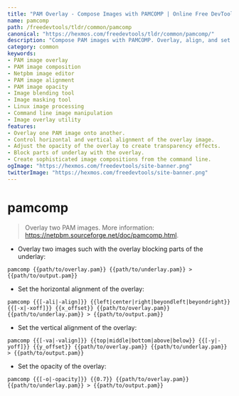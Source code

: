 ```yaml
---
title: "PAM Overlay - Compose Images with PAMCOMP | Online Free DevTools by Hexmos"
name: pamcomp
path: /freedevtools/tldr/common/pamcomp
canonical: "https://hexmos.com/freedevtools/tldr/common/pamcomp/"
description: "Compose PAM images with PAMCOMP. Overlay, align, and set opacity to create complex image compositions. Free online tool, no registration required."
category: common
keywords:
- PAM image overlay
- PAM image composition
- Netpbm image editor
- PAM image alignment
- PAM image opacity
- Image blending tool
- Image masking tool
- Linux image processing
- Command line image manipulation
- Image overlay utility
features:
- Overlay one PAM image onto another.
- Control horizontal and vertical alignment of the overlay image.
- Adjust the opacity of the overlay to create transparency effects.
- Block parts of underlay with the overlay.
- Create sophisticated image compositions from the command line.
ogImage: "https://hexmos.com/freedevtools/site-banner.png"
twitterImage: "https://hexmos.com/freedevtools/site-banner.png"
---
```


# pamcomp

> Overlay two PAM images.
> More information: <https://netpbm.sourceforge.net/doc/pamcomp.html>.

- Overlay two images such with the overlay blocking parts of the underlay:

`pamcomp {{path/to/overlay.pam}} {{path/to/underlay.pam}} > {{path/to/output.pam}}`

- Set the horizontal alignment of the overlay:

`pamcomp {{[-ali|-align]}} {{left|center|right|beyondleft|beyondright}} {{[-x|-xoff]}} {{x_offset}} {{path/to/overlay.pam}} {{path/to/underlay.pam}} > {{path/to/output.pam}}`

- Set the vertical alignment of the overlay:

`pamcomp {{[-va|-valign]}} {{top|middle|bottom|above|below}} {{[-y|-yoff]}} {{y_offset}} {{path/to/overlay.pam}} {{path/to/underlay.pam}} > {{path/to/output.pam}}`

- Set the opacity of the overlay:

`pamcomp {{[-o|-opacity]}} {{0.7}} {{path/to/overlay.pam}} {{path/to/underlay.pam}} > {{path/to/output.pam}}`
